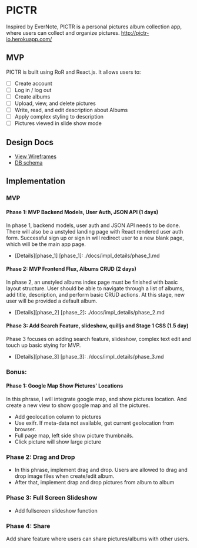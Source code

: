 # PICTR
Inspired by EverNote, PICTR is a personal pictures album collection app, where users can collect and organize pictures.
http://pictr-io.herokuapp.com/

## MVP
PICTR is built using RoR and React.js.
It allows users to:

- [ ] Create account
- [ ] Log in / log out
- [ ] Create albums
- [ ] Upload, view, and delete pictures
- [ ] Write, read, and edit description about Albums
- [ ] Apply complex styling to description
- [ ] Pictures viewed in slide show mode

## Design Docs
* [View Wireframes][view]
* [DB schema][schema]

[view]: ./docs/views.md
[schema]: ./docs/db_schema.md

## Implementation

### MVP

#### Phase 1: MVP Backend Models, User Auth, JSON API (1 days)
In phase 1, backend models, user auth and JSON API needs to be done.
There will also be a unstyled landing page with React rendered user 
auth form. Successful sign up or sign in will redirect user to a new
blank page, which will be the main app page.

* [Details][phase_1]
[phase_1]: ./docs/impl_details/phase_1.md

#### Phase 2: MVP Frontend Flux, Albums CRUD (2 days)
In phase 2, an unstyled albums index page must be finished with basic 
layout structure. User should be able to navigate through a list of
albums, add title, description, and perform basic CRUD actions.
At this stage, new user will be provided a default album.

* [Details][phase_2]
[phase_2]: ./docs/impl_details/phase_2.md

#### Phase 3: Add Search Feature, slideshow, quilljs and Stage 1 CSS (1.5 day)
Phase 3 focuses on adding search feature, slideshow, complex text edit
and touch up basic stying for MVP.

* [Details][phase_3]
[phase_3]: ./docs/impl_details/phase_3.md

### Bonus:

#### Phase 1: Google Map Show Pictures' Locations
In this phrase, I will integrate google map, and show pictures location.
And create a new view to show google map and all the pictures.

* Add geolocation column to pictures
* Use exifr. If meta-data not available, get current geolocation from
browser.
* Full page map, left side show picture thumbnails.
* Click picture will show large picture

### Phase 2: Drag and Drop
* In this phrase, implement drag and drop. Users are allowed to drag and
drop image files when create/edit album.
* After that, implement drap and drop pictures from album to album

### Phase 3: Full Screen Slideshow
* Add fullscreen slideshow function

### Phase 4: Share
Add share feature where users can share pictures/albums with other users.


